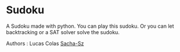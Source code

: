 # Sudoku

A Sudoku made with python. 
You can play this sudoku. Or you can let backtracking or a SAT solver solve the sudoku.

Authors :
Lucas Colas
[Sacha-Sz](https://github.com/sacha-sz)
